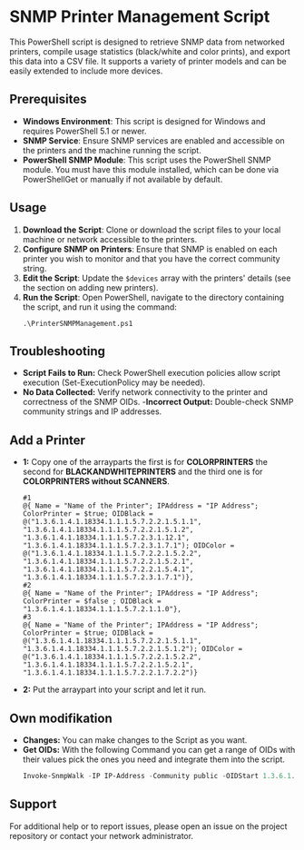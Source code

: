 # SNMP Printer Management Script

This PowerShell script is designed to retrieve SNMP data from networked printers, compile usage statistics (black/white and color prints), and export this data into a CSV file. It supports a variety of printer models and can be easily extended to include more devices.

## Prerequisites

- **Windows Environment**: This script is designed for Windows and requires PowerShell 5.1 or newer.
- **SNMP Service**: Ensure SNMP services are enabled and accessible on the printers and the machine running the script.
- **PowerShell SNMP Module**: This script uses the PowerShell SNMP module. You must have this module installed, which can be done via PowerShellGet or manually if not available by default.

## Usage

1. **Download the Script**: Clone or download the script files to your local machine or network accessible to the printers.
2. **Configure SNMP on Printers**: Ensure that SNMP is enabled on each printer you wish to monitor and that you have the correct community string.
3. **Edit the Script**: Update the `$devices` array with the printers' details (see the section on adding new printers).
4. **Run the Script**: Open PowerShell, navigate to the directory containing the script, and run it using the command:
   ```powersershell
   .\PrinterSNMPManagement.ps1

## Troubleshooting

   - **Script Fails to Run:** Check PowerShell execution policies allow script execution (Set-ExecutionPolicy may be needed).
   - **No Data Collected:** Verify network connectivity to the printer and correctness of the SNMP OIDs.
   -**Incorrect Output:** Double-check SNMP community strings and IP addresses.
     
## Add a Printer

   - **1:** Copy one of the arrayparts the first is for **COLORPRINTERS** the second for **BLACKANDWHITEPRINTERS** and the third one is for **COLORPRINTERS without SCANNERS**.
     
      ```powersershell
      #1
      @{ Name = "Name of the Printer"; IPAddress = "IP Address"; ColorPrinter = $true; OIDBlack = @("1.3.6.1.4.1.18334.1.1.1.5.7.2.2.1.5.1.1", "1.3.6.1.4.1.18334.1.1.1.5.7.2.2.1.5.1.2", "1.3.6.1.4.1.18334.1.1.1.5.7.2.3.1.12.1", "1.3.6.1.4.1.18334.1.1.1.5.7.2.3.1.7.1"); OIDColor =         @("1.3.6.1.4.1.18334.1.1.1.5.7.2.2.1.5.2.2", "1.3.6.1.4.1.18334.1.1.1.5.7.2.2.1.5.2.1", "1.3.6.1.4.1.18334.1.1.1.5.7.2.2.1.5.4.1", "1.3.6.1.4.1.18334.1.1.1.5.7.2.3.1.7.1")},
      #2
      @{ Name = "Name of the Printer"; IPAddress = "IP Address"; ColorPrinter = $false ; OIDBlack = "1.3.6.1.4.1.18334.1.1.1.5.7.2.1.1.0"},
      #3
      @{ Name = "Name of the Printer"; IPAddress = "IP Address"; ColorPrinter = $true; OIDBlack = @("1.3.6.1.4.1.18334.1.1.1.5.7.2.2.1.5.1.1", "1.3.6.1.4.1.18334.1.1.1.5.7.2.2.1.5.1.2"); OIDColor = @("1.3.6.1.4.1.18334.1.1.1.5.7.2.2.1.5.2.2", "1.3.6.1.4.1.18334.1.1.1.5.7.2.2.1.5.2.1", "1.3.6.1.4.1.18334.1.1.1.5.7.2.2.1.7.2.2")}
   - **2:** Put the arraypart into your script and let it run.

## Own modifikation

   - **Changes:** You can make changes to the Script as you want.
   - **Get OIDs:** With the following Command you can get a range of OIDs with their values pick the ones you need and integrate them into the script.
     ```powershell
     Invoke-SnmpWalk -IP IP-Address -Community public -OIDStart 1.3.6.1.4.1.18334.1.1.1.5.7.2 //For others you need to change the OID Start like 1.3.6.1.4.1.18334.1.1.1

## Support
For additional help or to report issues, please open an issue on the project repository or contact your network administrator.
